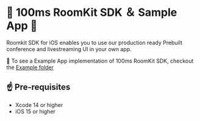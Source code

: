 # 🎉 100ms RoomKit SDK ＆ Sample App 🚀

Roomkit SDK for iOS enables you to use our production ready Prebuilt conference and livestreaming UI in your own app.

👀 To see a Example App implementation of 100ms RoomKit SDK, checkout the [Example folder](https://github.com/100mslive/100ms-roomkit-ios/tree/main/HMSRoomKitExample)
  
## ☝️ Pre-requisites
- Xcode 14 or higher
- iOS 15 or higher
